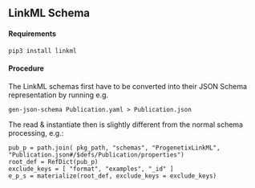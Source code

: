 ## LinkML Schema

#### Requirements

```
pip3 install linkml
```

#### Procedure

The LinkML schemas first have to be converted into their JSON Schema representation by running e.g.

```
gen-json-schema Publication.yaml > Publication.json
```

The read & instantiate then is slightly different from the normal schema processing, e.g.:

```
pub_p = path.join( pkg_path, "schemas", "ProgenetixLinkML", "Publication.json#/$defs/Publication/properties")
root_def = RefDict(pub_p)
exclude_keys = [ "format", "examples", "_id" ]
e_p_s = materialize(root_def, exclude_keys = exclude_keys)
```

